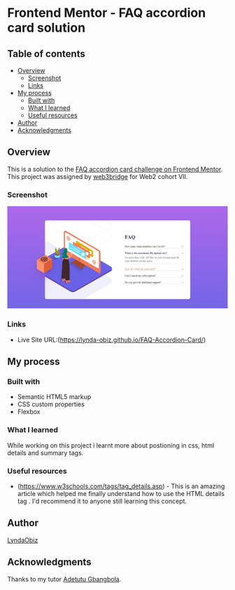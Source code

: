 # Frontend Mentor - FAQ accordion card solution

## Table of contents

- [Overview](#overview)
  - [Screenshot](#screenshot)
  - [Links](#links)
- [My process](#my-process)
  - [Built with](#built-with)
  - [What I learned](#what-i-learned)
  - [Useful resources](#useful-resources)
- [Author](#author)
- [Acknowledgments](#acknowledgments)


## Overview

This is a solution to the [FAQ accordion card challenge on Frontend Mentor](https://www.frontendmentor.io/challenges/faq-accordion-card-XlyjD0Oam). This project was assigned by [web3bridge](https://www.web3bridge.com/) for Web2 cohort VII.


### Screenshot

![](./images/screenshot.jpg)

### Links

- Live Site URL:(https://lynda-obiz.github.io/FAQ-Accordion-Card/)

## My process

### Built with

- Semantic HTML5 markup
- CSS custom properties
- Flexbox

### What I learned

While working on this project i learnt more about postioning in css, html details and summary tags.

### Useful resources

- (https://www.w3schools.com/tags/tag_details.asp) - This is an amazing article which helped me finally understand how to use the HTML details tag . I'd recommend it to anyone still learning this concept.

## Author

[LyndaObiz](https://www.twitter.com/LyndaObiz)

## Acknowledgments

Thanks to my tutor  [Adetutu Gbangbola](https://github.com/Adetutu777).